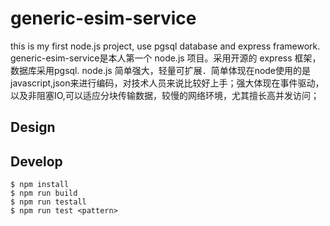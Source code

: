 # generic-esim-service
this is my first node.js project, use pgsql database and express framework.
generic-esim-service是本人第一个 node.js 项目。采用开源的 express 框架，数据库采用pgsql. node.js 简单强大，轻量可扩展．简单体现在node使用的是javascript,json来进行编码，对技术人员来说比较好上手；强大体现在事件驱动，以及非阻塞IO,可以适应分块传输数据，较慢的网络环境，尤其擅长高并发访问；

## Design



## Develop

    $ npm install
    $ npm run build
    $ npm run testall
    $ npm run test <pattern>

